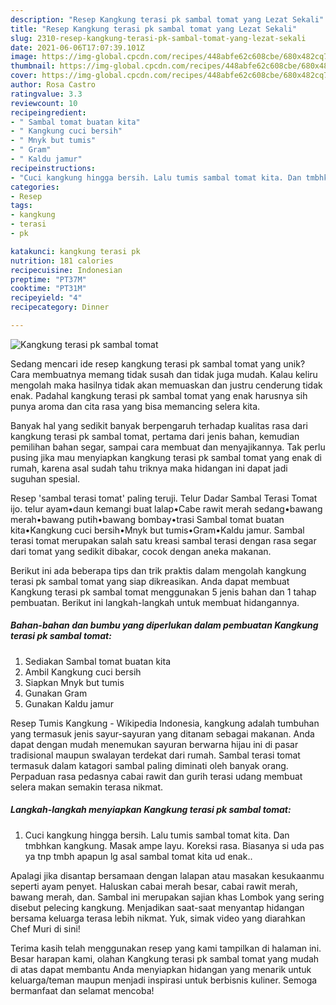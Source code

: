 ```yaml
---
description: "Resep Kangkung terasi pk sambal tomat yang Lezat Sekali"
title: "Resep Kangkung terasi pk sambal tomat yang Lezat Sekali"
slug: 2310-resep-kangkung-terasi-pk-sambal-tomat-yang-lezat-sekali
date: 2021-06-06T17:07:39.101Z
image: https://img-global.cpcdn.com/recipes/448abfe62c608cbe/680x482cq70/kangkung-terasi-pk-sambal-tomat-foto-resep-utama.jpg
thumbnail: https://img-global.cpcdn.com/recipes/448abfe62c608cbe/680x482cq70/kangkung-terasi-pk-sambal-tomat-foto-resep-utama.jpg
cover: https://img-global.cpcdn.com/recipes/448abfe62c608cbe/680x482cq70/kangkung-terasi-pk-sambal-tomat-foto-resep-utama.jpg
author: Rosa Castro
ratingvalue: 3.3
reviewcount: 10
recipeingredient:
- " Sambal tomat buatan kita"
- " Kangkung cuci bersih"
- " Mnyk but tumis"
- " Gram"
- " Kaldu jamur"
recipeinstructions:
- "Cuci kangkung hingga bersih. Lalu tumis sambal tomat kita. Dan tmbhkan kangkung. Masak ampe layu. Koreksi rasa. Biasanya si uda pas ya tnp tmbh apapun lg asal sambal tomat kita ud enak.."
categories:
- Resep
tags:
- kangkung
- terasi
- pk

katakunci: kangkung terasi pk 
nutrition: 181 calories
recipecuisine: Indonesian
preptime: "PT37M"
cooktime: "PT31M"
recipeyield: "4"
recipecategory: Dinner

---
```



![Kangkung terasi pk sambal tomat](https://img-global.cpcdn.com/recipes/448abfe62c608cbe/680x482cq70/kangkung-terasi-pk-sambal-tomat-foto-resep-utama.jpg)

Sedang mencari ide resep kangkung terasi pk sambal tomat yang unik? Cara membuatnya memang tidak susah dan tidak juga mudah. Kalau keliru mengolah maka hasilnya tidak akan memuaskan dan justru cenderung tidak enak. Padahal kangkung terasi pk sambal tomat yang enak harusnya sih punya aroma dan cita rasa yang bisa memancing selera kita.

Banyak hal yang sedikit banyak berpengaruh terhadap kualitas rasa dari kangkung terasi pk sambal tomat, pertama dari jenis bahan, kemudian pemilihan bahan segar, sampai cara membuat dan menyajikannya. Tak perlu pusing jika mau menyiapkan kangkung terasi pk sambal tomat yang enak di rumah, karena asal sudah tahu triknya maka hidangan ini dapat jadi suguhan spesial.

Resep &#39;sambal terasi tomat&#39; paling teruji. Telur Dadar Sambal Terasi Tomat ijo. telur ayam•daun kemangi buat lalap•Cabe rawit merah sedang•bawang merah•bawang putih•bawang bombay•trasi Sambal tomat buatan kita•Kangkung cuci bersih•Mnyk but tumis•Gram•Kaldu jamur. Sambal terasi tomat merupakan salah satu kreasi sambal terasi dengan rasa segar dari tomat yang sedikit dibakar, cocok dengan aneka makanan.


Berikut ini ada beberapa tips dan trik praktis dalam mengolah kangkung terasi pk sambal tomat yang siap dikreasikan. Anda dapat membuat Kangkung terasi pk sambal tomat menggunakan 5 jenis bahan dan 1 tahap pembuatan. Berikut ini langkah-langkah untuk membuat hidangannya.

<!--inarticleads1-->

##### Bahan-bahan dan bumbu yang diperlukan dalam pembuatan Kangkung terasi pk sambal tomat:

1. Sediakan  Sambal tomat buatan kita
1. Ambil  Kangkung cuci bersih
1. Siapkan  Mnyk but tumis
1. Gunakan  Gram
1. Gunakan  Kaldu jamur


Resep Tumis Kangkung - Wikipedia Indonesia, kangkung adalah tumbuhan yang termasuk jenis sayur-sayuran yang ditanam sebagai makanan. Anda dapat dengan mudah menemukan sayuran berwarna hijau ini di pasar tradisional maupun swalayan terdekat dari rumah. Sambal terasi tomat termasuk dalam katagori sambal paling diminati oleh banyak orang. Perpaduan rasa pedasnya cabai rawit dan gurih terasi udang membuat selera makan semakin terasa nikmat. 

<!--inarticleads2-->

##### Langkah-langkah menyiapkan Kangkung terasi pk sambal tomat:

1. Cuci kangkung hingga bersih. Lalu tumis sambal tomat kita. Dan tmbhkan kangkung. Masak ampe layu. Koreksi rasa. Biasanya si uda pas ya tnp tmbh apapun lg asal sambal tomat kita ud enak..


Apalagi jika disantap bersamaan dengan lalapan atau masakan kesukaanmu seperti ayam penyet. Haluskan cabai merah besar, cabai rawit merah, bawang merah, dan. Sambal ini merupakan sajian khas Lombok yang sering disebut pelecing kangkung. Menjadikan saat-saat menyantap hidangan bersama keluarga terasa lebih nikmat. Yuk, simak video yang diarahkan Chef Muri di sini! 

Terima kasih telah menggunakan resep yang kami tampilkan di halaman ini. Besar harapan kami, olahan Kangkung terasi pk sambal tomat yang mudah di atas dapat membantu Anda menyiapkan hidangan yang menarik untuk keluarga/teman maupun menjadi inspirasi untuk berbisnis kuliner. Semoga bermanfaat dan selamat mencoba!
